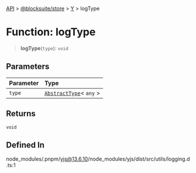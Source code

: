 [API](../../../../../index.md) > [@blocksuite/store](../../../index.md) > [Y](../index.md) > logType

# Function: logType

> **logType**(`type`): `void`

## Parameters

| Parameter | Type |
| :------ | :------ |
| `type` | [`AbstractType`](../classes/class.AbstractType.md)\< `any` \> |

## Returns

`void`

## Defined In

node\_modules/.pnpm/yjs@13.6.10/node\_modules/yjs/dist/src/utils/logging.d.ts:1
